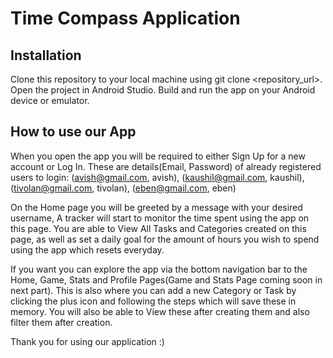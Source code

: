 # Time Compass Application 
## Installation
Clone this repository to your local machine using git clone <repository_url>.
Open the project in Android Studio.
Build and run the app on your Android device or emulator.
## How to use our App
When you open the app you will be required to either Sign Up for a new account or Log In. 
These are details(Email, Password) of already registered users to login:
  (avish@gmail.com, avish),
  (kaushil@gmail.com, kaushil),
  (tivolan@gmail.com, tivolan),
  (eben@gmail.com, eben)

On the Home page you will be greeted by a message with your desired username,
A tracker will start to monitor the time spent using the app on this page.
You are able to View All Tasks and Categories created on this page, as well as
set a daily goal for the amount of hours you wish to spend using the app which resets everyday.

If you want you can explore the app via the bottom navigation bar to the Home, Game, Stats and Profile Pages(Game and Stats Page coming soon in next part).
This is also where you can add a new Category or Task by clicking the plus icon and following the steps which will save these in memory.
You will also be able to View these after creating them and also filter them after creation.

Thank you for using our application :)
